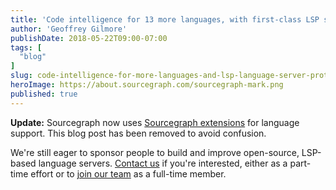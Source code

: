 ```yaml
---
title: 'Code intelligence for 13 more languages, with first-class LSP support'
author: 'Geoffrey Gilmore'
publishDate: 2018-05-22T09:00-07:00
tags: [
  "blog"
]
slug: code-intelligence-for-more-languages-and-lsp-language-server-protocol-support
heroImage: https://about.sourcegraph.com/sourcegraph-mark.png
published: true
---
```


**Update:** Sourcegraph now uses [Sourcegraph extensions](https://docs.sourcegraph.com/extensions) for language support. This blog post has been removed to avoid confusion.

We're still eager to sponsor people to build and improve open-source, LSP-based language servers. [Contact us](/contact) if you're interested, either as a part-time effort or to [join our team](https://github.com/sourcegraph/careers) as a full-time member.
